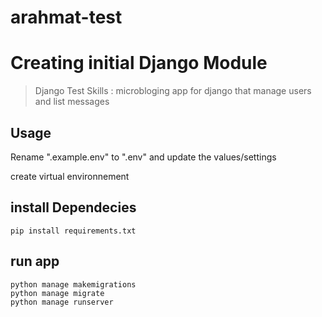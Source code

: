 # arahmat-test


# Creating initial Django Module
> Django Test Skills : microbloging app for django that manage users and list messages

## Usage

Rename ".example.env" to ".env" and update the values/settings

create virtual environnement 

## install Dependecies

```
pip install requirements.txt
```

## run app 

```
python manage makemigrations 
python manage migrate 
python manage runserver

```



